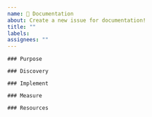 ```yaml
---
name: 📝 Documentation
about: Create a new issue for documentation!
title: ""
labels: 
assignees: ""
---
```


```[tasklist]
### Purpose
```

```[tasklist]
### Discovery
```

```[tasklist]
### Implement
```

```[tasklist]
### Measure
```

```[tasklist]
### Resources
```